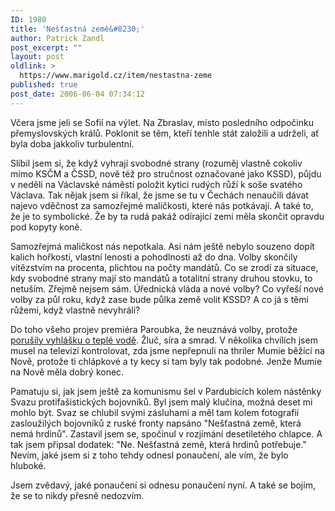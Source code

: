 ```yaml
---
ID: 1980
title: 'Nešťastná země&#8230;'
author: Patrick Zandl
post_excerpt: ""
layout: post
oldlink: >
  https://www.marigold.cz/item/nestastna-zeme
published: true
post_date: 2006-06-04 07:34:12
---
```

<p>Včera jsme jeli se Sofií na výlet. Na Zbraslav, místo posledního odpočinku přemyslovských králů. Poklonit se těm, kteří tenhle stát založili a udrželi, ať byla doba jakkoliv turbulentní. </p>

<p>Slíbil jsem si, že když vyhrají svobodné strany (rozuměj vlastně cokoliv mimo KSČM a ČSSD, nově též pro stručnost označované jako KSSD), půjdu v neděli na Václavské náměstí položit kytici rudých růží k soše svatého Václava. Tak nějak jsem si říkal, že jsme se tu v Čechách nenaučili dávat najevo vděčnost za samozřejmé maličkosti, které nás potkávají. A také to, že je to symbolické. Že by ta rudá pakáž odírající zemi měla skončit opravdu pod kopyty koně. </p>

<p>Samozřejmá maličkost nás nepotkala. Asi nám ještě nebylo souzeno dopít kalich hořkosti, vlastní lenosti a pohodlnosti až do dna. Volby skončily vítězstvím na procenta, plichtou na počty mandátů. Co se zrodí za situace, kdy svobodné strany mají sto mandátů a totalitní strany druhou stovku, to netuším. Zřejmě nejsem sám. Úřednická vláda a nové volby? Co vyřeší nové volby za půl roku, když zase bude půlka země volit KSSD? A co já s těmi růžemi, když vlastně nevyhráli?</p>

<p>Do toho všeho projev premiéra Paroubka, že neuznává volby, protože <a href="http://zpravy.idnes.cz/paroubek-napadl-volby-vyhlaskou-o-vode-dyw-/domaci.asp?c=A060604_003113_domaci_cen">porušily vyhlášku o teplé vodě</a>. Žluč, síra a smrad. V několika chvílích jsem musel na televizi kontrolovat, zda jsme nepřepnuli na thriler Mumie běžící na Nově, protože ti chlápkové a ty kecy si tam byly tak podobné. Jenže Mumie na Nově měla dobrý konec. </p>

<p>Pamatuju si, jak jsem ještě za komunismu šel v Pardubicích kolem nástěnky Svazu protifašistických bojovníků. Byl jsem malý klučina, možná deset mi mohlo být. Svaz se chlubil svými zásluhami a měl tam kolem fotografií zasloužilých bojovníků z ruské fronty napsáno "Nešťastná země, která nemá hrdinů". Zastavil jsem se, spočinul v rozjímání desetiletého chlapce. A tak jsem připsal dodatek: "Ne. Nešťastná země, která hrdinů potřebuje." Nevím, jaké jsem si z toho tehdy odnesl ponaučení, ale vím, že bylo hluboké.</p>

<p>Jsem zvědavý, jaké ponaučení si odnesu ponaučení nyní. A také se bojím, že se to nikdy přesně nedozvím.
</p>
